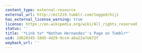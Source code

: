 ```yaml
---
content_type: external-resource
external_url: http://mit219.tumblr.com/tagged/hiji
has_external_license_warning: true
license: https://en.wikipedia.org/wiki/All_rights_reserved
status: ''
title: '*Link to* *Nathan Hernandez''s Page on Tumblr*'
uid: 2d620345-18d5-4d29-9cc4-aba22a7e672f
wayback_url: ''
---
```

